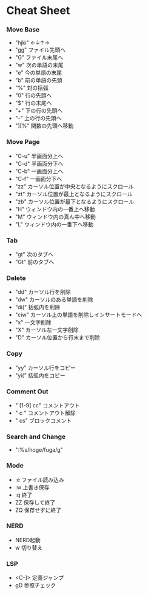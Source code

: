 # Cheat Sheet

### Move Base

- "hjki" ←↓↑→
- "gg"   ファイル先頭へ
- "G"    ファイル末尾へ
- "w"    次の単語の末尾
- "e"    今の単語の末尾
- "b"    前の単語の先頭
- "%"    対の括弧
- "0"    行の先頭へ
- "$"    行の末尾へ
- "+"    下の行の先頭へ
- "-"    上の行の先頭へ
- "][%"  関数の先頭へ移動

### Move Page

- "C-u"  半画面分上へ
- "C-d"  半画面分下へ
- "C-b"  一画面分上へ
- "C-f"  一画面分下へ
- "zz"   カーソル位置が中央となるようにスクロール
- "zt"   カーソル位置が最上となるようにスクロール
- "zb"   カーソル位置が最下となるようにスクロール
- "H"    ウィンドウ内の一番上へ移動
- "M"    ウィンドウ内の真ん中へ移動
- "L"    ウィンドウ内の一番下へ移動

### Tab

- "gt"   次のタブへ
- "Gt"   前のタブへ

### Delete

- "dd"   カーソル行を削除
- "dw"   カーソルのある単語を削除
- "di("  括弧内を削除
- "ciw"  カーソル上の単語を削除しインサートモードへ
- "x"    一文字削除
- "X"    カーソル左一文字削除
- "D"    カーソル位置から行末まで削除

### Copy

- "yy"   カーソル行をコピー
- "yi("  括弧内をコピー

### Comment Out

- "<Leader> [1-9] cc"   コメントアウト
- "<Leader> c <space>"  コメントアウト解除
- "<Leader> cs"         ブロックコメント

### Search and Change

- ":%s/hoge/fuga/g"

### Mode

- :e     ファイル読み込み
- :w     上書き保存
- :q     終了
- ZZ     保存して終了
- ZQ     保存せずに終了

### NERD
- <C-e>  NERD起動
- <C-w>w 切り替え

### LSP
- <C-]>  定義ジャンプ
- gD     参照チェック
